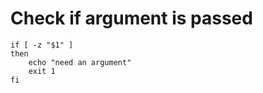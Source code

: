 # Check if argument is passed

    if [ -z "$1" ]
    then
        echo "need an argument"
        exit 1
    fi

